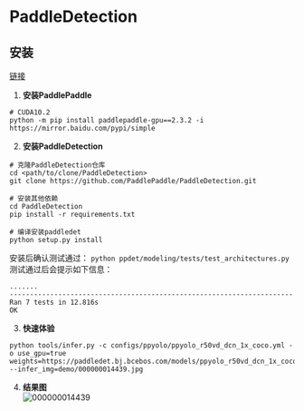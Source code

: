 # PaddleDetection

## 安装
[链接](https://gitee.com/paddlepaddle/PaddleDetection/blob/release/2.6/docs/tutorials/INSTALL_cn.md)  

1. **安装PaddlePaddle**
```
# CUDA10.2
python -m pip install paddlepaddle-gpu==2.3.2 -i https://mirror.baidu.com/pypi/simple
```
2. **安装PaddleDetection**
```
# 克隆PaddleDetection仓库
cd <path/to/clone/PaddleDetection>
git clone https://github.com/PaddlePaddle/PaddleDetection.git

# 安装其他依赖
cd PaddleDetection
pip install -r requirements.txt

# 编译安装paddledet
python setup.py install
```
安装后确认测试通过：
`python ppdet/modeling/tests/test_architectures.py`
测试通过后会提示如下信息：
```
.......
----------------------------------------------------------------------
Ran 7 tests in 12.816s
OK
```
3. **快速体验**
```
python tools/infer.py -c configs/ppyolo/ppyolo_r50vd_dcn_1x_coco.yml -o use_gpu=true weights=https://paddledet.bj.bcebos.com/models/ppyolo_r50vd_dcn_1x_coco.pdparams --infer_img=demo/000000014439.jpg

```

4. **结果图**  
![000000014439](https://github.com/ZYJ-Group/Tanghy/assets/94824386/b2c28758-744c-4307-bde3-c1eb16ca1dcc)  

